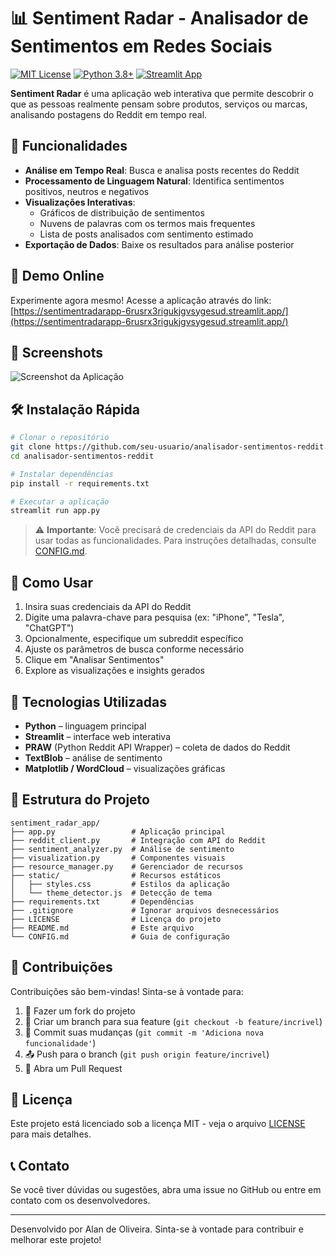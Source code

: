 # 📊 Sentiment Radar - Analisador de Sentimentos em Redes Sociais

[![MIT License](https://img.shields.io/badge/License-MIT-green.svg)](https://choosealicense.com/licenses/mit/)
[![Python 3.8+](https://img.shields.io/badge/python-3.8+-blue.svg)](https://www.python.org/downloads/)
[![Streamlit App](https://static.streamlit.io/badges/streamlit_badge_black_white.svg)](https://sentimentradarapp-6rusrx3rigukjgvsygesud.streamlit.app/)


**Sentiment Radar** é uma aplicação web interativa que permite descobrir o que as pessoas realmente pensam sobre produtos, serviços ou marcas, analisando postagens do Reddit em tempo real.

## 🌟 Funcionalidades

- **Análise em Tempo Real**: Busca e analisa posts recentes do Reddit
- **Processamento de Linguagem Natural**: Identifica sentimentos positivos, neutros e negativos
- **Visualizações Interativas**: 
  - Gráficos de distribuição de sentimentos
  - Nuvens de palavras com os termos mais frequentes
  - Lista de posts analisados com sentimento estimado
- **Exportação de Dados**: Baixe os resultados para análise posterior

## 🚀 Demo Online

Experimente agora mesmo! Acesse a aplicação através do link:
[https://sentimentradarapp-6rusrx3rigukjgvsygesud.streamlit.app/](https://sentimentradarapp-6rusrx3rigukjgvsygesud.streamlit.app/)

## 📸 Screenshots

![Screenshot da Aplicação](https://via.placeholder.com/400x300?text=Dashboard)

## 🛠️ Instalação Rápida

```bash
# Clonar o repositório
git clone https://github.com/seu-usuario/analisador-sentimentos-reddit.git
cd analisador-sentimentos-reddit

# Instalar dependências
pip install -r requirements.txt

# Executar a aplicação
streamlit run app.py
```

> ⚠️ **Importante**: Você precisará de credenciais da API do Reddit para usar todas as funcionalidades.
> Para instruções detalhadas, consulte [CONFIG.md](CONFIG.md).

## 🧩 Como Usar

1. Insira suas credenciais da API do Reddit
2. Digite uma palavra-chave para pesquisa (ex: "iPhone", "Tesla", "ChatGPT")
3. Opcionalmente, especifique um subreddit específico
4. Ajuste os parâmetros de busca conforme necessário
5. Clique em "Analisar Sentimentos"
6. Explore as visualizações e insights gerados

## 🔧 Tecnologias Utilizadas

- **Python** – linguagem principal
- **Streamlit** – interface web interativa
- **PRAW** (Python Reddit API Wrapper) – coleta de dados do Reddit
- **TextBlob** – análise de sentimento
- **Matplotlib / WordCloud** – visualizações gráficas



## 📂 Estrutura do Projeto

```plaintext
sentiment_radar_app/
├── app.py                 # Aplicação principal
├── reddit_client.py       # Integração com API do Reddit
├── sentiment_analyzer.py  # Análise de sentimento
├── visualization.py       # Componentes visuais
├── resource_manager.py    # Gerenciador de recursos
├── static/                # Recursos estáticos
│   ├── styles.css         # Estilos da aplicação
│   └── theme_detector.js  # Detecção de tema
├── requirements.txt       # Dependências
├── .gitignore             # Ignorar arquivos desnecessários
├── LICENSE                # Licença do projeto
├── README.md              # Este arquivo
└── CONFIG.md              # Guia de configuração
```


## 🤝 Contribuições

Contribuições são bem-vindas! Sinta-se à vontade para:

1. 🍴 Fazer um fork do projeto
2. 🔄 Criar um branch para sua feature (`git checkout -b feature/incrivel`)
3. 💾 Commit suas mudanças (`git commit -m 'Adiciona nova funcionalidade'`)
4. 📤 Push para o branch (`git push origin feature/incrivel`)
5. 🔁 Abra um Pull Request

## 📜 Licença

Este projeto está licenciado sob a licença MIT - veja o arquivo [LICENSE](LICENSE) para mais detalhes.

## 📞 Contato

Se você tiver dúvidas ou sugestões, abra uma issue no GitHub ou entre em contato com os desenvolvedores.

---
Desenvolvido por Alan de Oliveira. Sinta-se à vontade para contribuir e melhorar este projeto!
